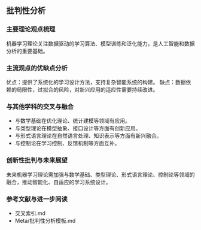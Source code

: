 ## 批判性分析

### 主要理论观点梳理

机器学习理论关注数据驱动的学习算法、模型训练和泛化能力，是人工智能和数据分析的重要基础。

### 主流观点的优缺点分析

优点：提供了系统化的学习设计方法，支持复杂智能系统的构建。
缺点：数据依赖的局限性，过拟合的风险，对新兴应用的适应性需要持续改进。

### 与其他学科的交叉与融合

- 与数学基础在优化理论、统计建模等领域有应用。
- 与类型理论在模型抽象、接口设计等方面有创新应用。
- 与形式语言理论在自然语言处理、知识表示等方面有新兴融合。
- 与控制论在学习控制、反馈机制等方面互补。

### 创新性批判与未来展望

未来机器学习理论需加强与数学基础、类型理论、形式语言理论、控制论等领域的融合，推动智能化、自适应的学习系统设计。

### 参考文献与进一步阅读

- 交叉索引.md
- Meta/批判性分析模板.md

